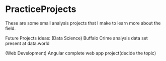 # PracticeProjects
These are some small analysis projects that I make to learn more about the field.

Future Projects ideas:
(Data Science)
Buffalo Crime analysis data set present at data.world

(Web Development)
Angular complete web app project(decide the topic)
